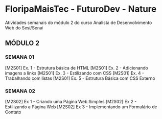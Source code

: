 # FloripaMaisTec - FuturoDev - Nature

Atividades semanais do módulo 2 do curso Analista de Desenvolvimento Web do Sesi/Senai

## MÓDULO 2 


### SEMANA 01
[M2S01] Ex. 1 - Estrutura básica de HTML
[M2S01] Ex. 2 - Adicionando imagens a links
[M2S01] Ex. 3 - Estilizando com CSS
[M2S01] Ex. 4 - Trabalhando com listas
[M2S01] Ex. 5 - Estrutura Básica com CSS Externo

### SEMANA 02
[M2S02] Ex 1 - Criando uma Página Web Simples
[M2S02] Ex 2 - Estilizando a Página Web
[M2S02] Ex 3 - Implementando um Formulário de Contato